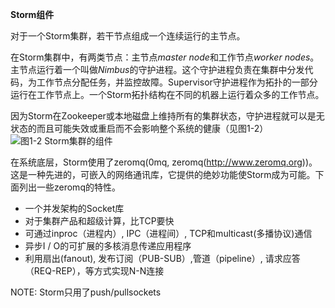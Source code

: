 **Storm组件**

对于一个Storm集群，若干节点组成一个连续运行的主节点。

在Storm集群中，有两类节点：主节点*master node*和工作节点*worker nodes*。主节点运行着一个叫做*Nimbus*的守护进程。这个守护进程负责在集群中分发代码，为工作节点分配任务，并监控故障。Supervisor守护进程作为拓扑的一部分运行在工作节点上。一个Storm拓扑结构在不同的机器上运行着众多的工作节点。

因为Storm在Zookeeper或本地磁盘上维持所有的集群状态，守护进程就可以是无状态的而且可能失效或重启而不会影响整个系统的健康（见图1-2）
![图1-2 Storm集群的组件][1]

在系统底层，Storm使用了zeromq(0mq, zeromq(http://www.zeromq.org))。这是一种先进的，可嵌入的网络通讯库，它提供的绝妙功能使Storm成为可能。下面列出一些zeromq的特性。

 - 一个并发架构的Socket库
 - 对于集群产品和超级计算，比TCP要快
 - 可通过inproc（进程内）, IPC（进程间）, TCP和multicast(多播协议)通信
 - 异步I / O的可扩展的多核消息传递应用程序
 - 利用扇出(fanout), 发布订阅（PUB-SUB）,管道（pipeline）, 请求应答（REQ-REP），等方式实现N-N连接

NOTE:  Storm只用了push/pullsockets


  [1]: https://github.com/runfriends/GettingStartedWithStorm-cn/blob/master/chapter1/Figure%201-2.%20Components%20of%20a%20Storm%20cluster.png
